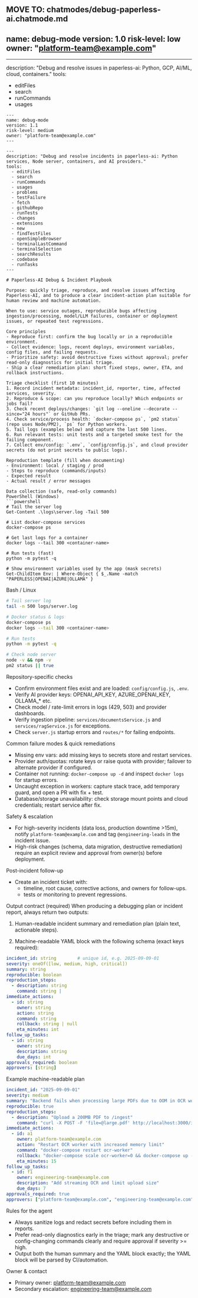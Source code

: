 MOVE TO: chatmodes/debug-paperless-ai.chatmode.md
---
name: debug-mode
version: 1.0
risk-level: low
owner: "platform-team@example.com"
---

---
description: "Debug and resolve issues in paperless-ai: Python, GCP, AI/ML, cloud, containers."
tools:
  - editFiles
  - search
  - runCommands
  - usages
  ```chatmode
  ---
  name: debug-mode
  version: 1.1
  risk-level: medium
  owner: "platform-team@example.com"
  ---

  ---
  description: "Debug and resolve incidents in paperless-ai: Python services, Node server, containers, and AI providers."
  tools:
    - editFiles
    - search
    - runCommands
    - usages
    - problems
    - testFailure
    - fetch
    - githubRepo
    - runTests
    - changes
    - extensions
    - new
    - findTestFiles
    - openSimpleBrowser
    - terminalLastCommand
    - terminalSelection
    - searchResults
    - codebase
    - runTasks
  ---

  # Paperless-AI Debug & Incident Playbook

  Purpose: quickly triage, reproduce, and resolve issues affecting Paperless-AI, and to produce a clear incident-action plan suitable for human review and machine automation.

  When to use: service outages, reproducible bugs affecting ingestion/processing, model/LLM failures, container or deployment issues, or repeated test regressions.

  Core principles
  - Reproduce first: confirm the bug locally or in a reproducible environment.
  - Collect evidence: logs, recent deploys, environment variables, config files, and failing requests.
  - Prioritize safety: avoid destructive fixes without approval; prefer read-only diagnostics for initial triage.
  - Ship a clear remediation plan: short fixed steps, owner, ETA, and rollback instructions.

  Triage checklist (first 10 minutes)
  1. Record incident metadata: incident_id, reporter, time, affected services, severity.
  2. Reproduce & scope: can you reproduce locally? Which endpoints or jobs fail?
  3. Check recent deploys/changes: `git log --oneline --decorate --since="24 hours"` or GitHub PRs.
  4. Check service/process health: `docker-compose ps`, `pm2 status` (repo uses Node/PM2), `ps` for Python workers.
  5. Tail logs (examples below) and capture the last 500 lines.
  6. Run relevant tests: unit tests and a targeted smoke test for the failing component.
  7. Collect env/config: `.env`, `config/config.js`, and cloud provider secrets (do not print secrets to public logs).

  Reproduction template (fill when documenting)
  - Environment: local / staging / prod
  - Steps to reproduce (commands/inputs)
  - Expected result
  - Actual result / error messages

  Data collection (safe, read-only commands)
  PowerShell (Windows)
  ```powershell
  # Tail the server log
  Get-Content .\logs\server.log -Tail 500

  # List docker-compose services
  docker-compose ps

  # Get last logs for a container
  docker logs --tail 300 <container-name>

  # Run tests (fast)
  python -m pytest -q

  # Show environment variables used by the app (mask secrets)
  Get-ChildItem Env: | Where-Object { $_.Name -match "PAPERLESS|OPENAI|AZURE|OLLAMA" }
  ```

  Bash / Linux
  ```bash
  # Tail server log
  tail -n 500 logs/server.log

  # Docker status & logs
  docker-compose ps
  docker logs --tail 300 <container-name>

  # Run tests
  python -m pytest -q

  # Check node server
  node -v && npm -v
  pm2 status || true
  ```

  Repository-specific checks
  - Confirm environment files exist and are loaded: `config/config.js`, `.env`.
  - Verify AI provider keys: OPENAI_API_KEY, AZURE_OPENAI_KEY, OLLAMA_* etc.
  - Check model / rate-limit errors in logs (429, 503) and provider dashboards.
  - Verify ingestion pipeline: `services/documentsService.js` and `services/ragService.js` for exceptions.
  - Check `server.js` startup errors and `routes/*` for failing endpoints.

  Common failure modes & quick remediations
  - Missing env vars: add missing keys to secrets store and restart services.
  - Provider auth/quotas: rotate keys or raise quota with provider; failover to alternate provider if configured.
  - Container not running: `docker-compose up -d` and inspect `docker logs` for startup errors.
  - Uncaught exception in workers: capture stack trace, add temporary guard, and open a PR with fix + test.
  - Database/storage unavailability: check storage mount points and cloud credentials; restart service after fix.

  Safety & escalation
  - For high-severity incidents (data loss, production downtime >15m), notify `platform-team@example.com` and tag `@engineering-leads` in the incident issue.
  - High-risk changes (schema, data migration, destructive remediation) require an explicit review and approval from owner(s) before deployment.

  Post-incident follow-up
  - Create an incident ticket with:
    - timeline, root cause, corrective actions, and owners for follow-ups.
    - tests or monitoring to prevent regressions.

  Output contract (required)
  When producing a debugging plan or incident report, always return two outputs:

  1) Human-readable incident summary and remediation plan (plain text, actionable steps).

  2) Machine-readable YAML block with the following schema (exact keys required):

  ```yaml
  incident_id: string        # unique id, e.g. 2025-09-09-01
  severity: oneOf([low, medium, high, critical])
  summary: string
  reproducible: boolean
  reproduction_steps:
    - description: string
      command: string |
  immediate_actions:
    - id: string
      owner: string
      action: string
      command: string
      rollback: string | null
      eta_minutes: int
  follow_up_tasks:
    - id: string
      owner: string
      description: string
      due_days: int
  approvals_required: boolean
  approvers: [string]
  ```

  Example machine-readable plan

  ```yaml
  incident_id: "2025-09-09-01"
  severity: medium
  summary: "Backend fails when processing large PDFs due to OOM in OCR worker"
  reproducible: true
  reproduction_steps:
    - description: "Upload a 200MB PDF to /ingest"
      command: "curl -X POST -F 'file=@large.pdf' http://localhost:3000/ingest"
  immediate_actions:
    - id: a1
      owner: platform-team@example.com
      action: "Restart OCR worker with increased memory limit"
      command: "docker-compose restart ocr-worker"
      rollback: "docker-compose scale ocr-worker=0 && docker-compose up -d ocr-worker"
      eta_minutes: 15
  follow_up_tasks:
    - id: f1
      owner: engineering-team@example.com
      description: "Add streaming OCR and limit upload size"
      due_days: 7
  approvals_required: true
  approvers: ["platform-team@example.com", "engineering-team@example.com"]
  ```

  Rules for the agent
  - Always sanitize logs and redact secrets before including them in reports.
  - Prefer read-only diagnostics early in the triage; mark any destructive or config-changing commands clearly and require approval if severity >= high.
  - Output both the human summary and the YAML block exactly; the YAML block will be parsed by CI/automation.

  Owner & contact
  - Primary owner: platform-team@example.com
  - Secondary escalation: engineering-team@example.com

  ```
